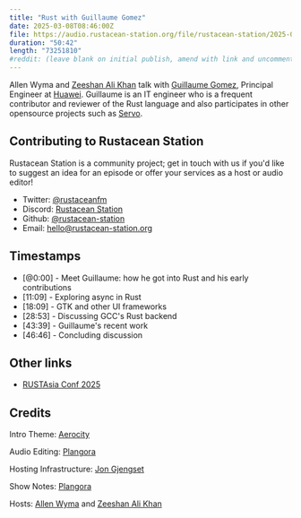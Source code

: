 ```yaml
---
title: "Rust with Guillaume Gomez"
date: 2025-03-08T08:46:00Z
file: https://audio.rustacean-station.org/file/rustacean-station/2025-03-08-guillaume-gomez.mp3
duration: "50:42"
length: "73251810"
#reddit: (leave blank on initial publish, amend with link and uncomment this line after Reddit thread has been posted)
---
```

Allen Wyma and [Zeeshan Ali Khan](https://toot.cat/@zeenix) talk with [Guillaume Gomez](https://guillaume-gomez.fr/), Principal Engineer at [Huawei](https://www.huawei.com/). Guillaume is an IT engineer who is a frequent contributor and reviewer of the Rust language and also participates in other opensource projects such as [Servo](https://github.com/servo/servo).

## Contributing to Rustacean Station

Rustacean Station is a community project; get in touch with us if you'd like to suggest an idea for an episode or offer your services as a host or audio editor!

- Twitter: [@rustaceanfm](https://twitter.com/rustaceanfm)
- Discord: [Rustacean Station](https://discord.gg/cHc3Gyc)
- Github: [@rustacean-station](https://github.com/rustacean-station/)
- Email: [hello@rustacean-station.org](mailto:hello@rustacean-station.org)

## Timestamps 
- [@0:00] - Meet Guillaume: how he got into Rust and his early contributions
- [11:09] - Exploring async in Rust
- [18:09] - GTK and other UI frameworks
- [28:53] - Discussing GCC's Rust backend
- [43:39] - Guillaume's recent work
- [46:46] - Concluding discussion

## Other links
- [RUSTAsia Conf 2025](https://www.rustasiaconf.com/?utm_source=podcast&utm_medium=rustacean-station&utm_campaign=2025-03-07-guillaume-gomez)

## Credits
Intro Theme: [Aerocity](https://twitter.com/AerocityMusic)

Audio Editing: [Plangora](https://twitter.com/plangora)

Hosting Infrastructure: [Jon Gjengset](https://twitter.com/jonhoo/)

Show Notes: [Plangora](https://twitter.com/plangora)

Hosts: [Allen Wyma](https://twitter.com/allenwyma) and [Zeeshan Ali Khan](https://toot.cat/@zeenix)
